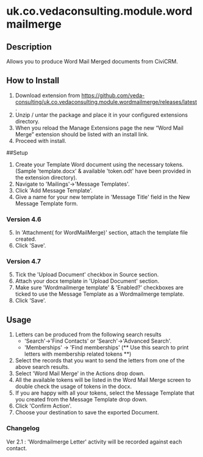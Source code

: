 uk.co.vedaconsulting.module.wordmailmerge
=========================================

## Description

Allows you to produce Word Mail Merged documents from CiviCRM.

## How to Install

1. Download extension from https://github.com/veda-consulting/uk.co.vedaconsulting.module.wordmailmerge/releases/latest.
2. Unzip / untar the package and place it in your configured extensions directory.
3. When you reload the Manage Extensions page the new “Word Mail Merge” extension should be listed with an install link.
4. Proceed with install.

##Setup

1. Create your Template Word document using the necessary tokens. (Sample 'template.docx' & available 'token.odt' have been provided in the extension directory).
2. Navigate to 'Mailings'->'Message Templates'.
3. Click 'Add Message Template'.
4. Give a name for your new template in 'Message Title' field in the New Message Template form.

### Version 4.6
5. In 'Attachment( for WordMailMerge)' section, attach the template file created.
6. Click 'Save'.

### Version 4.7
5. Tick the 'Upload Document' checkbox in Source section.
6. Attach your docx template in 'Upload Document' section.
7. Make sure 'Wordmailmerge template' & 'Enabled?' checkboxes are ticked to use the Message Template as a Wordmailmerge template.
8. Click 'Save'.

## Usage
1. Letters can be produced from the following search results
   - 'Search'->'Find Contacts' or 'Search'->'Advanced Search'.
   - 'Memberships' -> 'Find memberships' (** Use this search to print letters with membership related tokens **)
2. Select the records that you want to send the letters from one of the above search results.
3. Select 'Word Mail Merge' in the Actions drop down.
4. All the available tokens will be listed in the Word Mail Merge screen to double check the usage of tokens in the docx.
4. If you are happy with all your tokens, select the Message Template that you created from the Message Template drop down.
5. Click 'Confirm Action'.
6. Choose your destination to save the exported Document.

### Changelog
Ver 2.1 : 'Wordmailmerge Letter' activity will be recorded against each contact.

